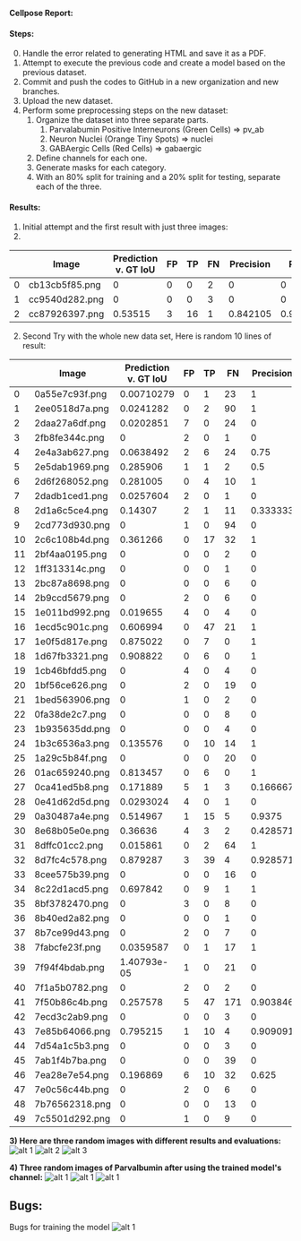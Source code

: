 **Cellpose Report:**

#### Steps:

0) Handle the error related to generating HTML and save it as a PDF.
1) Attempt to execute the previous code and create a model based on the previous dataset.
2) Commit and push the codes to GitHub in a new organization and new branches.
3) Upload the new dataset.
4) Perform some preprocessing steps on the new dataset:
   1) Organize the dataset into three separate parts.
      1) Parvalabumin Positive Interneurons (Green Cells) => pv_ab
      2) Neuron Nuclei (Orange Tiny Spots) => nuclei
      3) GABAergic Cells (Red Cells) => gabaergic
   2) Define channels for each one.
   3) Generate masks for each category.
   4) With an 80% split for training and a 20% split for testing, separate each of the three.

#### Results:

1) Initial attempt and the first result with just three images:
2) 
|   | Image           | Prediction v. GT IoU | FP | TP | FN | Precision | Recall | Accuracy | F1 |
|---|------------------|------------------------|----|----|----|-----------|--------|----------|----|
| 0 | cb13cb5f85.png   | 0                      | 0  | 0  | 2  | 0         | 0      | 0        | 0  |
| 1 | cc9540d282.png   | 0                      | 0  | 0  | 3  | 0         | 0      | 0        | 0  |
| 2 | cc87926397.png   | 0.53515                | 3  | 16 | 1  | 0.842105  | 0.941176 | 0.8      | 0.888889  |

2) Second Try with the whole new data set, Here is random 10 lines of result:
   
|     | Image           | Prediction v. GT IoU | FP | TP | FN | Precision | Recall   | Accuracy | F1        |
|-----|------------------|------------------------|----|----|----|-----------|----------|----------|-----------|
|   0 | 0a55e7c93f.png | 0.00710279             | 0  | 1  | 23 | 1         | 0.0416667| 0.0416667| 0.08      |
|   1 | 2ee0518d7a.png | 0.0241282              | 0  | 2  | 90 | 1         | 0.0217391| 0.0217391| 0.0425532 |
|   2 | 2daa27a6df.png | 0.0202851              | 7  | 0  | 24 | 0         | 0        | 0        | 0         |
|   3 | 2fb8fe344c.png | 0                      | 2  | 0  | 1  | 0         | 0        | 0        | 0         |
|   4 | 2e4a3ab627.png | 0.0638492              | 2  | 6  | 24 | 0.75      | 0.2      | 0.1875   | 0.315789  |
|   5 | 2e5dab1969.png | 0.285906               | 1  | 1  | 2  | 0.5       | 0.333333 | 0.25     | 0.4       |
|   6 | 2d6f268052.png | 0.281005               | 0  | 4  | 10 | 1         | 0.285714 | 0.285714 | 0.444444  |
|   7 | 2dadb1ced1.png | 0.0257604              | 2  | 0  | 1  | 0         | 0        | 0        | 0         |
|   8 | 2d1a6c5ce4.png | 0.14307                | 2  | 1  | 11 | 0.333333  | 0.0833333| 0.0714286| 0.133333  |
|   9 | 2cd773d930.png | 0                      | 1  | 0  | 94 | 0         | 0        | 0        | 0         |
|  10 | 2c6c108b4d.png | 0.361266               | 0  | 17 | 32 | 1         | 0.346939 | 0.346939 | 0.515152  |
|  11 | 2bf4aa0195.png | 0                      | 0  | 0  | 2  | 0         | 0        | 0        | 0         |
|  12 | 1ff313314c.png | 0                      | 0  | 0  | 1  | 0         | 0        | 0        | 0         |
|  13 | 2bc87a8698.png | 0                      | 0  | 0  | 6  | 0         | 0        | 0        | 0         |
|  14 | 2b9ccd5679.png | 0                      | 2  | 0  | 6  | 0         | 0        | 0        | 0         |
|  15 | 1e011bd992.png | 0.019655               | 4  | 0  | 4  | 0         | 0        | 0        | 0         |
|  16 | 1ecd5c901c.png | 0.606994               | 0  | 47 | 21 | 1         | 0.691176 | 0.691176 | 0.817391  |
|  17 | 1e0f5d817e.png | 0.875022               | 0  | 7  | 0  | 1         | 1        | 1        | 1         |
|  18 | 1d67fb3321.png | 0.908822               | 0  | 6  | 0  | 1         | 1        | 1        | 1         |
|  19 | 1cb46bfdd5.png | 0                      | 4  | 0  | 4  | 0         | 0        | 0        | 0         |
|  20 | 1bf56ce626.png | 0                      | 2  | 0  | 19 | 0         | 0        | 0        | 0         |
|  21 | 1bed563906.png | 0                      | 1  | 0  | 2  | 0         | 0        | 0        | 0         |
|  22 | 0fa38de2c7.png | 0                      | 0  | 0  | 8  | 0         | 0        | 0        | 0         |
|  23 | 1b935635dd.png | 0                      | 0  | 0  | 4  | 0         | 0        | 0        | 0         |
|  24 | 1b3c6536a3.png | 0.135576               | 0  | 10 | 14 | 1         | 0.416667 | 0.416667 | 0.588235  |
|  25 | 1a29c5b84f.png | 0                      | 0  | 0  | 20 | 0         | 0        | 0        | 0         |
|  26 | 01ac659240.png | 0.813457               | 0  | 6  | 0  | 1         | 1        | 1        | 1         |
|  27 | 0ca41ed5b8.png | 0.171889               | 5  | 1  | 3  | 0.166667  | 0.25     | 0.111111 | 0.2       |
|  28 | 0e41d62d5d.png | 0.0293024              | 4  | 0  | 1  | 0         | 0        | 0        | 0         |
|  29 | 0a30487a4e.png | 0.514967               | 1  | 15 | 5  | 0.9375    | 0.75     | 0.714286 | 0.833333  |
|  30 | 8e68b05e0e.png | 0.36636                | 4  | 3  | 2  | 0.428571  | 0.6      | 0.333333 | 0.5       |
|  31 | 8dffc01cc2.png | 0.015861               | 0  | 2  | 64 | 1         | 0.030303 | 0.030303 | 0.0588235 |
|  32 | 8d7fc4c578.png | 0.879287               | 3  | 39 | 4  | 0.928571  | 0.906977 | 0.847826 | 0.917647  |
|  33 | 8cee575b39.png | 0                      | 0  | 0  | 16 | 0         | 0        | 0        | 0         |
|  34 | 8c22d1acd5.png | 0.697842               | 0  | 9  | 1  | 1         | 0.9      | 0.9      | 0.947368  |
|  35 | 8bf3782470.png | 0                      | 3  | 0  | 8  | 0         | 0        | 0        | 0         |
|  36 | 8b40ed2a82.png | 0                      | 0  | 0  | 1  | 0         | 0        | 0        | 0         |
|  37 | 8b7ce99d43.png | 0                      | 2  | 0  | 7  | 0         | 0        | 0        | 0         |
|  38 | 7fabcfe23f.png | 0.0359587              | 0  | 1  | 17 | 1         | 0.0555556| 0.0555556| 0.105263  |
|  39 | 7f94f4bdab.png | 1.40793e-05            | 1  | 0  | 21 | 0         | 0        | 0        | 0         |
|  40 | 7f1a5b0782.png | 0                      | 2  | 0  | 2  | 0         | 0        | 0        | 0         |
|  41 | 7f50b86c4b.png | 0.257578               | 5  | 47 | 171| 0.903846  | 0.215596 | 0.210762 | 0.348148  |
|  42 | 7ecd3c2ab9.png | 0                      | 0  | 0  | 3  | 0         | 0        | 0        | 0         |
|  43 | 7e85b64066.png | 0.795215               | 1  | 10 | 4  | 0.909091  | 0.714286 | 0.666667 | 0.8       |
|  44 | 7d54a1c5b3.png | 0                      | 0  | 0  | 3  | 0         | 0        | 0        | 0         |
|  45 | 7ab1f4b7ba.png | 0                      | 0  | 0  | 39 | 0         | 0        | 0        | 0         |
|  46 | 7ea28e7e54.png | 0.196869               | 6  | 10 | 32 | 0.625     | 0.238095 | 0.208333 | 0.344828  |
|  47 | 7e0c56c44b.png | 0                      | 2  | 0  | 6  | 0         | 0        | 0        | 0         |
|  48 | 7b76562318.png | 0                      | 0  | 0  | 13 | 0         | 0        | 0        | 0         |
|  49 | 7c5501d292.png | 0                      | 1  | 0  | 9  | 0         | 0        | 0        | 0         |


**3) Here are three random images with different results and evaluations:**
![alt 1](https://github.com/msmsadegh/cellpose/blob/main/dataset/sample/sample_one/download%20(2).png)
![alt 2](https://github.com/msmsadegh/cellpose/blob/main/dataset/sample/sample_one/download%20(1).png)
![alt 3](https://github.com/msmsadegh/cellpose/blob/main/dataset/sample/sample_one/download.png)

**4) Three random images of Parvalbumin after using the trained model's channel:**
![alt 1](https://github.com/msmsadegh/cellpose/blob/main/dataset/sample/1.png)
![alt 1](https://github.com/msmsadegh/cellpose/blob/main/dataset/sample/2.png)
![alt 1](https://github.com/msmsadegh/cellpose/blob/main/dataset/sample/3.png)



## Bugs:

Bugs for training the model
![alt 1](https://github.com/msmsadegh/cellpose/blob/main/dataset/sample/3.png)




